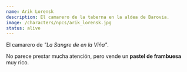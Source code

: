 ```yaml
---
name: Arik Lorensk
description: El camarero de la taberna en la aldea de Barovia.
image: /characters/npcs/arik_lorensk.jpg
status: alive
---
```


El camarero de _"La Sangre ~~de~~ en la Viña"_. 

No parece prestar mucha atención, pero vende un **pastel de frambuesa** muy rico.